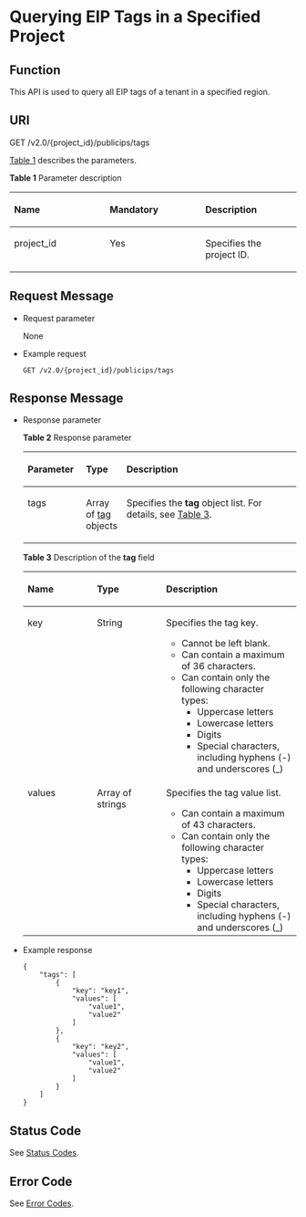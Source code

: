 # Querying EIP Tags in a Specified Project<a name="eip_tag_0006"></a>

## Function<a name="section5413192818251"></a>

This API is used to query all EIP tags of a tenant in a specified region.

## URI<a name="section1414182816254"></a>

GET /v2.0/\{project\_id\}/publicips/tags

[Table 1](#table27380479)  describes the parameters.

**Table  1**  Parameter description

<a name="table27380479"></a>
<table><thead align="left"><tr id="row28751554"><th class="cellrowborder" valign="top" width="33.33333333333333%" id="mcps1.2.4.1.1"><p id="p47174532"><a name="p47174532"></a><a name="p47174532"></a><strong id="b9454114443811"><a name="b9454114443811"></a><a name="b9454114443811"></a>Name</strong></p>
</th>
<th class="cellrowborder" valign="top" width="33.33333333333333%" id="mcps1.2.4.1.2"><p id="p63040734"><a name="p63040734"></a><a name="p63040734"></a><strong id="b14594114816383"><a name="b14594114816383"></a><a name="b14594114816383"></a>Mandatory</strong></p>
</th>
<th class="cellrowborder" valign="top" width="33.33333333333333%" id="mcps1.2.4.1.3"><p id="p6025849"><a name="p6025849"></a><a name="p6025849"></a><strong id="b96221749193811"><a name="b96221749193811"></a><a name="b96221749193811"></a>Description</strong></p>
</th>
</tr>
</thead>
<tbody><tr id="row18331773"><td class="cellrowborder" valign="top" width="33.33333333333333%" headers="mcps1.2.4.1.1 "><p id="p8478608"><a name="p8478608"></a><a name="p8478608"></a>project_id</p>
</td>
<td class="cellrowborder" valign="top" width="33.33333333333333%" headers="mcps1.2.4.1.2 "><p id="p15678685"><a name="p15678685"></a><a name="p15678685"></a>Yes</p>
</td>
<td class="cellrowborder" valign="top" width="33.33333333333333%" headers="mcps1.2.4.1.3 "><p id="p10487112"><a name="p10487112"></a><a name="p10487112"></a>Specifies the project ID. </p>
</td>
</tr>
</tbody>
</table>

## Request Message<a name="section1342142882511"></a>

-   Request parameter

    None

-   Example request

    ```
    GET /v2.0/{project_id}/publicips/tags
    ```


## Response Message<a name="section242122862514"></a>

-   Response parameter

    **Table  2**  Response parameter

    <a name="table242418284253"></a>
    <table><thead align="left"><tr id="row155362282252"><th class="cellrowborder" valign="top" width="21.349999999999998%" id="mcps1.2.4.1.1"><p id="p65362028192517"><a name="p65362028192517"></a><a name="p65362028192517"></a><strong id="b842352706193648"><a name="b842352706193648"></a><a name="b842352706193648"></a>Parameter</strong></p>
    </th>
    <th class="cellrowborder" valign="top" width="13.48%" id="mcps1.2.4.1.2"><p id="p155361728192510"><a name="p155361728192510"></a><a name="p155361728192510"></a><strong id="b842352706193653"><a name="b842352706193653"></a><a name="b842352706193653"></a>Type</strong></p>
    </th>
    <th class="cellrowborder" valign="top" width="65.16999999999999%" id="mcps1.2.4.1.3"><p id="p1253616288258"><a name="p1253616288258"></a><a name="p1253616288258"></a><strong id="b8423527061645"><a name="b8423527061645"></a><a name="b8423527061645"></a>Description</strong></p>
    </th>
    </tr>
    </thead>
    <tbody><tr id="row65365287254"><td class="cellrowborder" valign="top" width="21.349999999999998%" headers="mcps1.2.4.1.1 "><p id="p553612832513"><a name="p553612832513"></a><a name="p553612832513"></a>tags</p>
    </td>
    <td class="cellrowborder" valign="top" width="13.48%" headers="mcps1.2.4.1.2 "><p id="p1453619282257"><a name="p1453619282257"></a><a name="p1453619282257"></a>Array of <a href="#table043062842515">tag</a> objects</p>
    </td>
    <td class="cellrowborder" valign="top" width="65.16999999999999%" headers="mcps1.2.4.1.3 "><p id="p155364285253"><a name="p155364285253"></a><a name="p155364285253"></a>Specifies the <strong id="b10420185710389"><a name="b10420185710389"></a><a name="b10420185710389"></a>tag</strong> object list. For details, see <a href="#table043062842515">Table 3</a>.</p>
    </td>
    </tr>
    </tbody>
    </table>

    **Table  3**  Description of the  **tag**  field

    <a name="table043062842515"></a>
    <table><thead align="left"><tr id="vpc_tag_0006_row16625112015"><th class="cellrowborder" valign="top" width="25.332533253325334%" id="mcps1.2.4.1.1"><p id="vpc_tag_0006_p156216117208"><a name="vpc_tag_0006_p156216117208"></a><a name="vpc_tag_0006_p156216117208"></a><strong id="vpc_tag_0006_b842352706195711"><a name="vpc_tag_0006_b842352706195711"></a><a name="vpc_tag_0006_b842352706195711"></a>Name</strong></p>
    </th>
    <th class="cellrowborder" valign="top" width="25.332533253325334%" id="mcps1.2.4.1.2"><p id="vpc_tag_0006_p8622172014"><a name="vpc_tag_0006_p8622172014"></a><a name="vpc_tag_0006_p8622172014"></a><strong id="vpc_tag_0006_b842352706145623"><a name="vpc_tag_0006_b842352706145623"></a><a name="vpc_tag_0006_b842352706145623"></a>Type</strong></p>
    </th>
    <th class="cellrowborder" valign="top" width="49.33493349334934%" id="mcps1.2.4.1.3"><p id="vpc_tag_0006_p1262101182018"><a name="vpc_tag_0006_p1262101182018"></a><a name="vpc_tag_0006_p1262101182018"></a><strong id="vpc_tag_0006_b937632204"><a name="vpc_tag_0006_b937632204"></a><a name="vpc_tag_0006_b937632204"></a>Description</strong></p>
    </th>
    </tr>
    </thead>
    <tbody><tr id="vpc_tag_0006_row166216192017"><td class="cellrowborder" valign="top" width="25.332533253325334%" headers="mcps1.2.4.1.1 "><p id="vpc_tag_0006_p562013203"><a name="vpc_tag_0006_p562013203"></a><a name="vpc_tag_0006_p562013203"></a>key</p>
    </td>
    <td class="cellrowborder" valign="top" width="25.332533253325334%" headers="mcps1.2.4.1.2 "><p id="vpc_tag_0006_p4621132014"><a name="vpc_tag_0006_p4621132014"></a><a name="vpc_tag_0006_p4621132014"></a>String</p>
    </td>
    <td class="cellrowborder" valign="top" width="49.33493349334934%" headers="mcps1.2.4.1.3 "><p id="vpc_tag_0006_p3622162019"><a name="vpc_tag_0006_p3622162019"></a><a name="vpc_tag_0006_p3622162019"></a>Specifies the tag key.</p>
    <a name="vpc_tag_0006_en-us_topic_0013935842_en-us_topic_0067805752_en-us_topic_0013859511_ul2321196023222"></a><a name="vpc_tag_0006_en-us_topic_0013935842_en-us_topic_0067805752_en-us_topic_0013859511_ul2321196023222"></a><ul id="vpc_tag_0006_en-us_topic_0013935842_en-us_topic_0067805752_en-us_topic_0013859511_ul2321196023222"><li>Cannot be left blank.</li><li>Can contain a maximum of 36 characters.</li><li>Can contain only the following character types:<a name="vpc_tag_0006_ul17859881507"></a><a name="vpc_tag_0006_ul17859881507"></a><ul id="vpc_tag_0006_ul17859881507"><li>Uppercase letters</li><li>Lowercase letters</li><li>Digits</li><li>Special characters, including hyphens (-) and underscores (_)</li></ul>
    </li></ul>
    </td>
    </tr>
    <tr id="vpc_tag_0006_row862171152012"><td class="cellrowborder" valign="top" width="25.332533253325334%" headers="mcps1.2.4.1.1 "><p id="vpc_tag_0006_p2062312201"><a name="vpc_tag_0006_p2062312201"></a><a name="vpc_tag_0006_p2062312201"></a>values</p>
    </td>
    <td class="cellrowborder" valign="top" width="25.332533253325334%" headers="mcps1.2.4.1.2 "><p id="vpc_tag_0006_p7282112319144"><a name="vpc_tag_0006_p7282112319144"></a><a name="vpc_tag_0006_p7282112319144"></a>Array of strings</p>
    </td>
    <td class="cellrowborder" valign="top" width="49.33493349334934%" headers="mcps1.2.4.1.3 "><p id="vpc_tag_0006_p166210162014"><a name="vpc_tag_0006_p166210162014"></a><a name="vpc_tag_0006_p166210162014"></a>Specifies the tag value list.</p>
    <a name="vpc_tag_0006_en-us_topic_0013935842_en-us_topic_0067805752_en-us_topic_0013859511_ul6706750105539"></a><a name="vpc_tag_0006_en-us_topic_0013935842_en-us_topic_0067805752_en-us_topic_0013859511_ul6706750105539"></a><ul id="vpc_tag_0006_en-us_topic_0013935842_en-us_topic_0067805752_en-us_topic_0013859511_ul6706750105539"><li>Can contain a maximum of 43 characters.</li><li>Can contain only the following character types:<a name="vpc_tag_0006_en-us_topic_0013935842_en-us_topic_0067805752_en-us_topic_0013859511_ul11049850105418"></a><a name="vpc_tag_0006_en-us_topic_0013935842_en-us_topic_0067805752_en-us_topic_0013859511_ul11049850105418"></a><ul id="vpc_tag_0006_en-us_topic_0013935842_en-us_topic_0067805752_en-us_topic_0013859511_ul11049850105418"><li>Uppercase letters</li><li>Lowercase letters</li><li>Digits</li><li>Special characters, including hyphens (-) and underscores (_)</li></ul>
    </li></ul>
    </td>
    </tr>
    </tbody>
    </table>

-   Example response

    ```
    {
        "tags": [
            {
                "key": "key1",
                "values": [
                    "value1",
                    "value2"
                ]
            },
            {
                "key": "key2",
                "values": [
                    "value1",
                    "value2"
                ]
            }
        ]
    }
    ```


## Status Code<a name="section31981619"></a>

See  [Status Codes](status-codes.md).

## Error Code<a name="section85821649202813"></a>

See  [Error Codes](error-codes.md).

